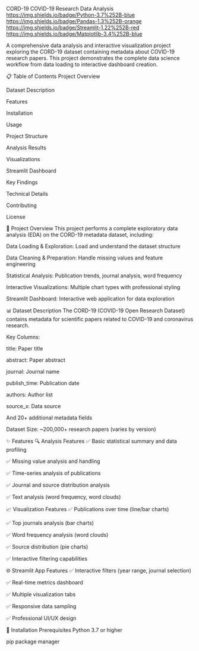 
CORD-19 COVID-19 Research Data Analysis
https://img.shields.io/badge/Python-3.7%252B-blue
https://img.shields.io/badge/Pandas-1.3%252B-orange
https://img.shields.io/badge/Streamlit-1.22%252B-red
https://img.shields.io/badge/Matplotlib-3.4%252B-blue

A comprehensive data analysis and interactive visualization project exploring the CORD-19 dataset containing metadata about COVID-19 research papers. This project demonstrates the complete data science workflow from data loading to interactive dashboard creation.

📋 Table of Contents
Project Overview

Dataset Description

Features

Installation

Usage

Project Structure

Analysis Results

Visualizations

Streamlit Dashboard

Key Findings

Technical Details

Contributing

License

🎯 Project Overview
This project performs a complete exploratory data analysis (EDA) on the CORD-19 metadata dataset, including:

Data Loading & Exploration: Load and understand the dataset structure

Data Cleaning & Preparation: Handle missing values and feature engineering

Statistical Analysis: Publication trends, journal analysis, word frequency

Interactive Visualizations: Multiple chart types with professional styling

Streamlit Dashboard: Interactive web application for data exploration

📊 Dataset Description
The CORD-19 (COVID-19 Open Research Dataset) contains metadata for scientific papers related to COVID-19 and coronavirus research.

Key Columns:

title: Paper title

abstract: Paper abstract

journal: Journal name

publish_time: Publication date

authors: Author list

source_x: Data source

And 20+ additional metadata fields

Dataset Size: ~200,000+ research papers (varies by version)

✨ Features
🔍 Analysis Features
✅ Basic statistical summary and data profiling

✅ Missing value analysis and handling

✅ Time-series analysis of publications

✅ Journal and source distribution analysis

✅ Text analysis (word frequency, word clouds)

📈 Visualization Features
✅ Publications over time (line/bar charts)

✅ Top journals analysis (bar charts)

✅ Word frequency analysis (word clouds)

✅ Source distribution (pie charts)

✅ Interactive filtering capabilities

🌐 Streamlit App Features
✅ Interactive filters (year range, journal selection)

✅ Real-time metrics dashboard

✅ Multiple visualization tabs

✅ Responsive data sampling

✅ Professional UI/UX design

🚀 Installation
Prerequisites
Python 3.7 or higher

pip package manager